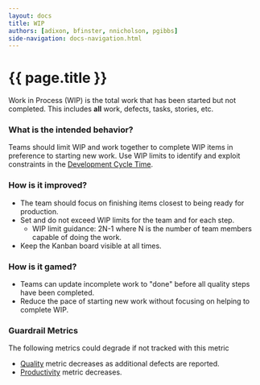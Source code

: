 ```yaml
---
layout: docs
title: WIP
authors: [adixon, bfinster, nnicholson, pgibbs]
side-navigation: docs-navigation.html
---
```


# {{ page.title }}

Work in Process (WIP) is the total work that has been started but not completed.
This includes **all** work, defects, tasks, stories, etc.

### What is the intended behavior?

Teams should limit WIP and work together to complete WIP items in preference to
starting new work. Use WIP limits to identify and exploit constraints in the
[Development Cycle Time](./development-cycle-time.html).

### How is it improved?

- The team should focus on finishing items closest to being ready for
  production.
- Set and do not exceed WIP limits for the team and for each step.
  - WIP limit guidance: 2N-1 where N is the number of team members capable of
    doing the work.
- Keep the Kanban board visible at all times.

### How is it gamed?

- Teams can update incomplete work to "done" before all quality steps have been
  completed.
- Reduce the pace of starting new work without focusing on helping to complete
  WIP.

### Guardrail Metrics

The following metrics could degrade if not tracked with this metric

- [Quality](./quality.html) metric decreases as additional defects are reported.
- [Productivity](./productivity.html) metric decreases.
